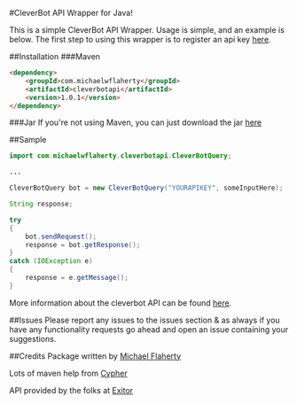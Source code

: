 #CleverBot API Wrapper for Java!

This is a simple CleverBot API Wrapper. Usage is simple, and an example is below. The first step to using this wrapper is to register an api key [here](http://www.cleverbot.com/api).

##Installation
###Maven
```html
<dependency>
    <groupId>com.michaelwflaherty</groupId>
    <artifactId>cleverbotapi</artifactId>
    <version>1.0.1</version>
</dependency>
```
###Jar
If you're not using Maven, you can just download the jar [here](http://repo1.maven.org/maven2/com/michaelwflaherty/cleverbotapi/1.0.1/cleverbotapi-1.0.1.jar)


##Sample
```java
import com.michaelwflaherty.cleverbotapi.CleverBotQuery;

...

CleverBotQuery bot = new CleverBotQuery("YOURAPIKEY", someInputHere);

String response;

try
{
    bot.sendRequest();
    response = bot.getResponse();
}
catch (IOException e)
{
    response = e.getMessage();
}
```

More information about the cleverbot API can be found [here](http://cleverbot.com/api). 

##Issues
Please report any issues to the issues section & as always if you have any functionality requests go ahead and open an issue containing your suggestions.

##Credits
Package written by [Michael Flaherty](http://michaelwflaherty.com/)

Lots of maven help from [Cypher](https://github.com/scriptkittie)

API provided by the folks at [Exitor](https://www.existor.com/)

